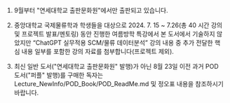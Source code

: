 1) 9월부터 "연세대학교 출판문화원"에서만 출판되고 있습니다.
   
2) 중앙대학교 국제물류학과 학생들을 대상으로 2024. 7. 15 ~ 7.26(총 40 시간 강의 및 프로젝트 발표/멘토링) 동안 진행한 여름방학 특강에서
   본 도서에서 기술하지 않았지만 “ChatGPT 실무적용 SCM/물류 데이터분석” 강의 내용 중
   추가 전달한 핵심 내용 일부를 포함한 강의 자료를 첨부합니다(프로젝트 제외).

3) 최신 일반 도서("연세대학교 출판문화원" 발행)가 아닌 8월 23일 이전 과거 POD 도서("퍼플" 발행)를 구매한 독자는 Lecture_NewInfo/POD_Book/POD_ReadMe.md 및 정오표 내용을 참조하시기 바랍니다. 
